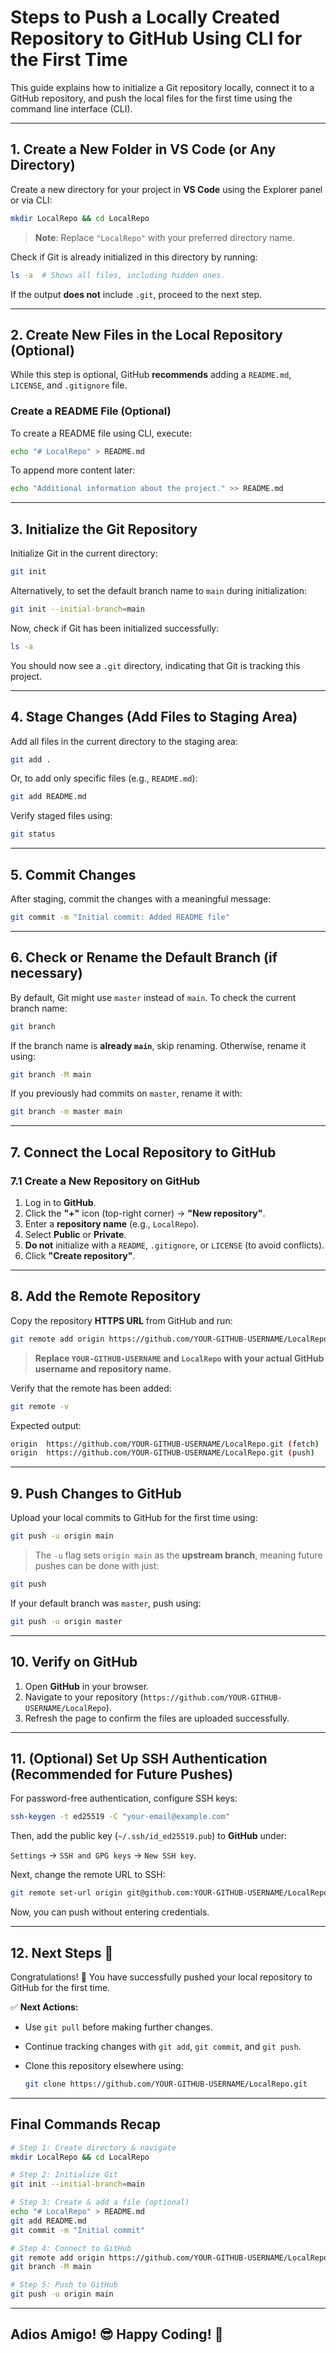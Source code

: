 # **Steps to Push a Locally Created Repository to GitHub Using CLI for the First Time**  

This guide explains how to initialize a Git repository locally, connect it to a GitHub repository, and push the local files for the first time using the command line interface (CLI).  

---

## **1. Create a New Folder in VS Code (or Any Directory)**  

Create a new directory for your project in **VS Code** using the Explorer panel or via CLI:  

```bash
mkdir LocalRepo && cd LocalRepo
```

> **Note**: Replace `"LocalRepo"` with your preferred directory name.  

Check if Git is already initialized in this directory by running:  

```bash
ls -a  # Shows all files, including hidden ones.
```

If the output **does not** include `.git`, proceed to the next step.  

---

## **2. Create New Files in the Local Repository (Optional)**  

While this step is optional, GitHub **recommends** adding a `README.md`, `LICENSE`, and `.gitignore` file.  

### **Create a README File (Optional)**  

To create a README file using CLI, execute:  

```bash
echo "# LocalRepo" > README.md
```

To append more content later:  

```bash
echo "Additional information about the project." >> README.md
```

---

## **3. Initialize the Git Repository**  

Initialize Git in the current directory:  

```bash
git init
```

Alternatively, to set the default branch name to `main` during initialization:  

```bash
git init --initial-branch=main
```

Now, check if Git has been initialized successfully:  

```bash
ls -a
```

You should now see a `.git` directory, indicating that Git is tracking this project.  

---

## **4. Stage Changes (Add Files to Staging Area)**  

Add all files in the current directory to the staging area:  

```bash
git add .
```

Or, to add only specific files (e.g., `README.md`):  

```bash
git add README.md
```

Verify staged files using:  

```bash
git status
```

---

## **5. Commit Changes**  

After staging, commit the changes with a meaningful message:  

```bash
git commit -m "Initial commit: Added README file"
```

---

## **6. Check or Rename the Default Branch (if necessary)**  

By default, Git might use `master` instead of `main`. To check the current branch name:  

```bash
git branch
```

If the branch name is **already `main`**, skip renaming. Otherwise, rename it using:  

```bash
git branch -M main
```

If you previously had commits on `master`, rename it with:  

```bash
git branch -m master main
```

---

## **7. Connect the Local Repository to GitHub**  

### **7.1 Create a New Repository on GitHub**  

1. Log in to **GitHub**.  
2. Click the **"+"** icon (top-right corner) → **"New repository"**.  
3. Enter a **repository name** (e.g., `LocalRepo`).  
4. Select **Public** or **Private**.  
5. **Do not** initialize with a `README`, `.gitignore`, or `LICENSE` (to avoid conflicts).  
6. Click **"Create repository"**.  

---

## **8. Add the Remote Repository**  

Copy the repository **HTTPS URL** from GitHub and run:  

```bash
git remote add origin https://github.com/YOUR-GITHUB-USERNAME/LocalRepo.git
```

> **Replace `YOUR-GITHUB-USERNAME` and `LocalRepo` with your actual GitHub username and repository name.**  

Verify that the remote has been added:  

```bash
git remote -v
```

Expected output:  

```bash
origin  https://github.com/YOUR-GITHUB-USERNAME/LocalRepo.git (fetch)
origin  https://github.com/YOUR-GITHUB-USERNAME/LocalRepo.git (push)
```

---

## **9. Push Changes to GitHub**  

Upload your local commits to GitHub for the first time using:  

```bash
git push -u origin main
```

> The `-u` flag sets `origin main` as the **upstream branch**, meaning future pushes can be done with just:  

```bash
git push
```

If your default branch was `master`, push using:  

```bash
git push -u origin master
```

---

## **10. Verify on GitHub**  

1. Open **GitHub** in your browser.  
2. Navigate to your repository (`https://github.com/YOUR-GITHUB-USERNAME/LocalRepo`).  
3. Refresh the page to confirm the files are uploaded successfully.  

---

## **11. (Optional) Set Up SSH Authentication (Recommended for Future Pushes)**  

For password-free authentication, configure SSH keys:  

```bash
ssh-keygen -t ed25519 -C "your-email@example.com"
```

Then, add the public key (`~/.ssh/id_ed25519.pub`) to **GitHub** under:  

`Settings` → `SSH and GPG keys` → `New SSH key`.  

Next, change the remote URL to SSH:  

```bash
git remote set-url origin git@github.com:YOUR-GITHUB-USERNAME/LocalRepo.git
```

Now, you can push without entering credentials.  

---

## **12. Next Steps 🚀**  

Congratulations! 🎉 You have successfully pushed your local repository to GitHub for the first time.  

✅ **Next Actions:**

- Use `git pull` before making further changes.  
- Continue tracking changes with `git add`, `git commit`, and `git push`.  
- Clone this repository elsewhere using:  

  ```bash
  git clone https://github.com/YOUR-GITHUB-USERNAME/LocalRepo.git
  ```

---

## **Final Commands Recap**  

```bash
# Step 1: Create directory & navigate
mkdir LocalRepo && cd LocalRepo

# Step 2: Initialize Git
git init --initial-branch=main

# Step 3: Create & add a file (optional)
echo "# LocalRepo" > README.md
git add README.md
git commit -m "Initial commit"

# Step 4: Connect to GitHub
git remote add origin https://github.com/YOUR-GITHUB-USERNAME/LocalRepo.git
git branch -M main

# Step 5: Push to GitHub
git push -u origin main
```

---

## **Adios Amigo! 😎 Happy Coding!** 🚀
